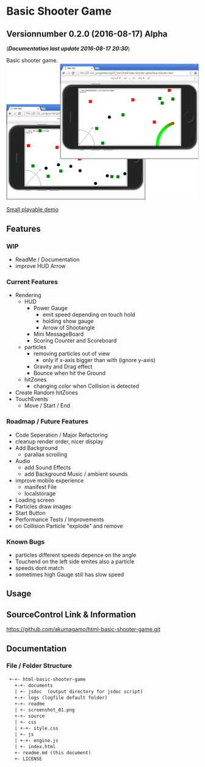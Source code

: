 # Basic Shooter Game
## Versionnumber 0.2.0 (2016-08-17) Alpha
(***Documentation last update 2016-08-17 20:30***)  

Basic shooter game. 
![Screenshot shooting black particles](https://raw.githubusercontent.com/akumagamo/html-shooter-game-basis/master/readme/screenshot_01.png "Screenshot Game Situation")  
  
[Small playable demo](https://rawgit.com/akumagamo/html-shooter-game-basis/master/source/index.html)

## Features

### WIP
* ReadMe / Documentation
* improve HUD Arrow

### Current Features
* Rendering
  * HUD
    * Power Gauge
      * emit speed depending on touch hold
      * holding show gauge
      * Arrow of Shootangle
    * Mini MessageBoard
    * Scoring Counter and Scoreboard
  * particles
    * removing particles out of view
      * only if x-axis bigger than with (ignore y-axis)
    * Gravity and Drag effect
    * Bounce when hit the Ground
  * hitZones
    * changing color when Collision is detected
* Create Random hitZones
* TouchEvents
  * Move / Start / End

### Roadmap / Future Features
* Code Seperation / Major Refactoring
* cleanup render order, nicer display
* Add Background
  * parallax scrolling
* Audio
  * add Sound Effects
  * add Background Music / ambient sounds
* improve mobile experience
  * manifest File
  * localstorage
* Loading screen
* Particles draw images
* Start Button
* Performance Tests / Improvements
* on Collision Particle "explode" and remove 

### Known Bugs
* particles different speeds depence on the angle
* Touchend on the left side emites also a particle
* speeds dont match
* sometimes high Gauge still has slow speed

## Usage

## SourceControl Link & Information
https://github.com/akumagamo/html-basic-shooter-game.git

## Documentation

### File / Folder Structure

     +-+- html-basic-shooter-game
       +-+- documents
       | +- jsdoc  (output directory for jsdoc script)
       +-+- logs (logfile default folder)
       +-+- readme
       | +- screenshot_01.png
       +-+- source
       | +- css
       | +-+- style.css
       | +- js
       | +-+- engine.js
       | +- index.html
       +- readme.md (this document)
       +- LICENSE
